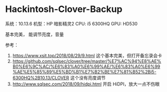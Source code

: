 # Hackintosh-Clover-Backup

系统：10.13.6
机型：HP 暗影精灵2
CPU: i5 6300HQ
GPU: HD530

基本完美， 能调节亮度，音量

参考：
1. https://www.xsit.top/2018/08/29/9.html
这个基本完美，但打开备忘录会卡
2. https://github.com/sqlsec/clover/tree/master/%E7%AC%94%E8%AE%B0%E6%9C%AC/%E6%83%A0%E6%99%AE/%E6%83%A0%E6%99%AE%E5%85%89%E5%BD%B1%E7%B2%BE%E7%81%B52%2Bi5-6300HQ%2B10.13/CLOVER
这个没有亮度调节
3. http://www.sqlsec.com/2018/09/hidpi.html
开启 HiDPI，放大一点不伤眼